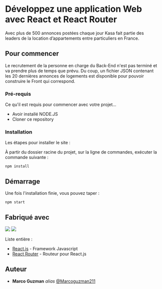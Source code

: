 # Développez une application Web avec React et React Router

Avec plus de 500 annonces postées chaque jour Kasa fait partie des leaders de la location d’appartements entre particuliers en France.

## Pour commencer
Le recrutement de la personne en charge du Back-End n'est pas terminé et va prendre plus de temps que prévu. Du coup, un fichier JSON contenant les 20 dernières annonces de logements est disponible pour pouvoir construire le Front qui correspond.


### Pré-requis

Ce qu'il est requis pour commencer avec votre projet...

- Avoir installé NODE.JS
- Cloner ce repository

### Installation

Les étapes pour installer le site :

À partir du dossier racine du projet, sur la ligne de commandes, exécuter la commande suivante :

```npm install```

## Démarrage

Une fois l'installation finie, vous pouvez taper : 

```npm start```

## Fabriqué avec

<img src="https://img.shields.io/badge/React-20232A?style=for-the-badge&logo=react&logoColor=61DAFB" /> <img src="https://img.shields.io/badge/React_Router-CA4245?style=for-the-badge&logo=react-router&logoColor=white" />  

Liste entière :
* [React.js](https://fr.reactjs.org/) - Framework Javascript
* [React Router](https://v5.reactrouter.com/web/guides/quick-start) - Routeur pour React.js

## Auteur
* **Marco Guzman** _alias_ [@Marcoguzman211](https://github.com/Marcoguzman211)

